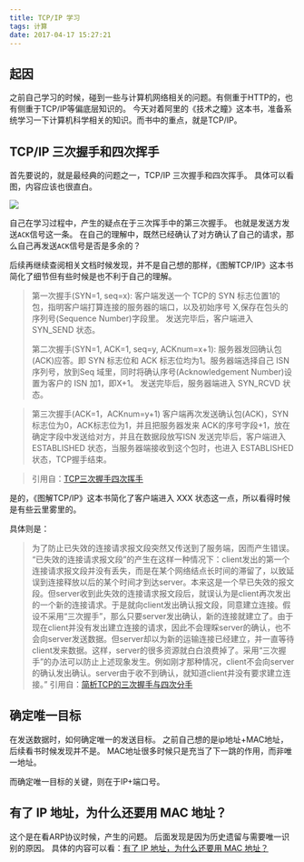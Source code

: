 ```yaml
---
title: TCP/IP 学习
tags: 计算
date: 2017-04-17 15:27:21
---
```


## 起因
之前自己学习的时候，碰到一些与计算机网络相关的问题。有侧重于HTTP的，也有侧重于TCP/IP等偏底层知识的。
今天对着阿里的《技术之瞳》这本书，准备系统学习一下计算机科学相关的知识。而书中的重点，就是TCP/IP。

## TCP/IP 三次握手和四次挥手

首先要说的，就是最经典的问题之一，TCP/IP 三次握手和四次挥手。
具体可以看图，内容应该也很直白。

![](http://7xoxxe.com1.z0.glb.clouddn.com/2017-04-17-073143.jpg)

自己在学习过程中，产生的疑点在于三次挥手中的第三次握手。
也就是发送方发送`ACK`信号这一条。
在自己的理解中，既然已经确认了对方确认了自己的请求，那么自己再发送`ACK`信号是否是多余的？

后续再继续查阅相关文档时候发现，并不是自己想的那样，《图解TCP/IP》这本书简化了细节但有些时候是也不利于自己的理解。

> 第一次握手(SYN=1, seq=x):
> 客户端发送一个 TCP的 SYN 标志位置1的包，指明客户端打算连接的服务器的端口，以及初始序号 X,保存在包头的序列号(Sequence Number)字段里。
> 发送完毕后，客户端进入 SYN_SEND 状态。
> 
> 第二次握手(SYN=1, ACK=1, seq=y, ACKnum=x+1):
> 服务器发回确认包(ACK)应答。即 SYN 标志位和 ACK 标志位均为1。服务器端选择自己 ISN 序列号，放到Seq 域里，同时将确认序号(Acknowledgement Number)设置为客户的 ISN 加1，即X+1。 
> 发送完毕后，服务器端进入 SYN_RCVD 状态。

> 第三次握手(ACK=1，ACKnum=y+1)
> 客户端再次发送确认包(ACK)，SYN标志位为0，ACK标志位为1，并且把服务器发来 ACK的序号字段+1，放在确定字段中发送给对方，并且在数据段放写ISN
发送完毕后，客户端进入 ESTABLISHED 状态，当服务器端接收到这个包时，也进入 ESTABLISHED 状态，TCP握手结束。

> 引用自：[TCP三次握手四次挥手](https://segmentfault.com/a/1190000006885287)

是的，《图解TCP/IP》这本书简化了客户端进入 XXX 状态这一点，所以看得时候是有些云里雾里的。

具体则是：

> 为了防止已失效的连接请求报文段突然又传送到了服务端，因而产生错误。
> “已失效的连接请求报文段”的产生在这样一种情况下：client发出的第一个连接请求报文段并没有丢失，而是在某个网络结点长时间的滞留了，以致延误到连接释放以后的某个时间才到达server。本来这是一个早已失效的报文段。但server收到此失效的连接请求报文段后，就误认为是client再次发出的一个新的连接请求。于是就向client发出确认报文段，同意建立连接。假设不采用“三次握手”，那么只要server发出确认，新的连接就建立了。由于现在client并没有发出建立连接的请求，因此不会理睬server的确认，也不会向server发送数据。但server却以为新的运输连接已经建立，并一直等待client发来数据。这样，server的很多资源就白白浪费掉了。采用“三次握手”的办法可以防止上述现象发生。例如刚才那种情况，client不会向server的确认发出确认。server由于收不到确认，就知道client并没有要求建立连接。”
> 引用自：[简析TCP的三次握手与四次分手](http://www.jellythink.com/archives/705)

## 确定唯一目标

在发送数据时，如何确定唯一的发送目标。
之前自己想的是ip地址+MAC地址，后续看书时候发现并不是。
MAC地址很多时候只是充当了下一跳的作用，而非唯一地址。

而确定唯一目标的关键，则在于IP+端口号。

## 有了 IP 地址，为什么还要用 MAC 地址？
这个是在看ARP协议时候，产生的问题。
后面发现是因为历史遗留与需要唯一识别的原因。
具体的内容可以看：[有了 IP 地址，为什么还要用 MAC 地址？](https://www.zhihu.com/question/21546408)